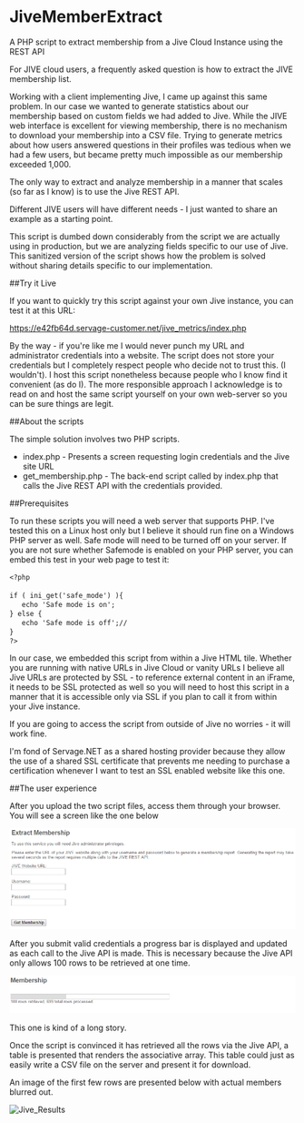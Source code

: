 # JiveMemberExtract
A PHP script to extract membership from a Jive Cloud Instance using the REST API

For JIVE cloud users, a frequently asked question is how to extract the JIVE membership list.

Working with a client implementing Jive, I came up against this same problem. In our case we wanted to generate statistics about our membership based on custom fields we had added to Jive. While the JIVE web interface is excellent for viewing membership, there is no mechanism to download your membership into a CSV file. Trying to generate metrics about how users answered questions in their profiles was tedious when we had a few users, but became pretty much impossible as our membership exceeded 1,000.

The only way to extract and analyze membership in a manner that scales (so far as I know) is to use the Jive REST API. 

Different JIVE users will have different needs - I just wanted to share an example as a starting point. 

This script is dumbed down considerably from the script we are actually using in production, but we are analyzing fields specific to our use of Jive. This sanitized version of the script shows how the problem is solved without sharing details specific to our implementation.

##Try it Live

If you want to quickly try this script against your own Jive instance, you can test it at this URL:

https://e42fb64d.servage-customer.net/jive_metrics/index.php

By the way - if you're like me I would never punch my URL and administrator credentials into a website. The script does not store your credentials but I completely respect people who decide not to trust this. (I wouldn't). I host this script nonetheless because people who I know find it convenient (as do I). The more responsible approach I acknowledge is to read on and host the same script yourself on your own web-server so you can be sure things are legit. 

##About the scripts

The simple solution involves two PHP scripts.

* index.php - Presents a screen requesting login credentials and the Jive site URL
* get_membership.php - The back-end script called by index.php that calls the Jive REST API with the credentials provided.

##Prerequisites

To run these scripts you will need a web server that supports PHP. I've tested this on a Linux host only but I believe it should run fine on a Windows PHP server as well. Safe mode will need to be turned off on your server. If you are not sure whether Safemode is enabled on your PHP server, you can embed this test in your web page to test it:

````
<?php

if ( ini_get('safe_mode') ){
   echo 'Safe mode is on';
} else {
   echo 'Safe mode is off';// 
}
?>
````

In our case, we embedded this script from within a Jive HTML tile. Whether you are running with native URLs in Jive Cloud or vanity URLs I believe all Jive URLs are protected by SSL - to reference external content in an iFrame, it needs to be SSL protected as well so you will need to host this script in a manner that it is accessible only via SSL if you plan to call it from within your Jive instance.

If you are going to access the script from outside of Jive no worries - it will work fine.

I'm fond of Servage.NET as a shared hosting provider because they allow the use of a shared SSL certificate that prevents me needing to purchase a certification whenever I want to test an SSL enabled website like this one.

##The user experience

After you upload the two script files, access them through your browser. You will see a screen like the one below

![Request_Credentials](https://github.com/GJSissons/JiveMemberExtract/blob/master/index_capture.PNG)

After you submit valid credentials a progress bar is displayed and updated as each call to the Jive API is made. This is necessary because the Jive API only allows 100 rows to be retrieved at one time.

![Progress_Bar](https://github.com/GJSissons/JiveMemberExtract/blob/master/progress.PNG)

This one is kind of a long story.

Once the script is convinced it has retrieved all the rows via the Jive API, a table is presented that renders the associative array. This table could just as easily write a CSV file on the server and present it for download.

An image of the first few rows are presented below with actual members blurred out.

![Jive_Results](https://github.com/GJSissons/JiveMemberExtract/blob/master/jive_results_blurred.PNG)












